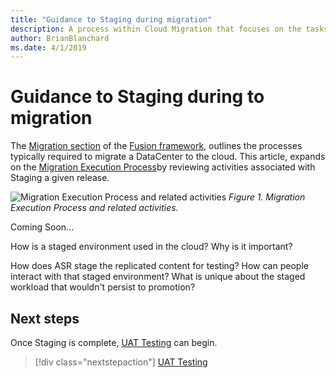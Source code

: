 ```yaml
---
title: "Guidance to Staging during migration"
description: A process within Cloud Migration that focuses on the tasks of migrating workloads to the cloud
author: BrianBlanchard
ms.date: 4/1/2019
---
```


# Guidance to Staging during to migration

The [Migration section](../overview.md) of the [Fusion framework](../../overview.md), outlines the processes typically required to migrate a DataCenter to the cloud. This article, expands on the [Migration Execution Process](overview.md)by reviewing activities associated with Staging a given release.
  
![Migration Execution Process and related activities](../../_images/migration-execute.png)
*Figure 1. Migration Execution Process and related activities.*

Coming Soon...

How is a staged environment used in the cloud? Why is it important?

How does ASR stage the replicated content for testing? How can people interact with that staged environment? What is unique about the staged workload that wouldn't persist to promotion?

## Next steps

Once Staging is complete, [UAT Testing](business-test.md) can begin.

> [!div class="nextstepaction"]
> [UAT Testing](business-test.md)